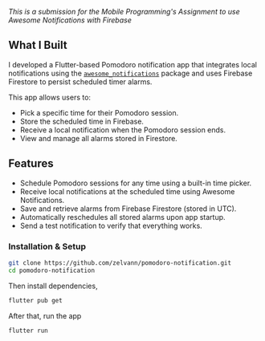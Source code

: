 *This is a submission for the Mobile Programming's Assignment to use Awesome Notifications with Firebase*

## What I Built
I developed a Flutter-based Pomodoro notification app that integrates local notifications using the [`awesome_notifications`](https://pub.dev/packages/awesome_notifications) package and uses Firebase Firestore to persist scheduled timer alarms.

This app allows users to:
- Pick a specific time for their Pomodoro session.
- Store the scheduled time in Firebase.
- Receive a local notification when the Pomodoro session ends.
- View and manage all alarms stored in Firestore.

## Features
- Schedule Pomodoro sessions for any time using a built-in time picker.
- Receive local notifications at the scheduled time using Awesome Notifications.
- Save and retrieve alarms from Firebase Firestore (stored in UTC).
- Automatically reschedules all stored alarms upon app startup.
- Send a test notification to verify that everything works.
  
### Installation & Setup
```bash
git clone https://github.com/zelvann/pomodoro-notification.git
cd pomodoro-notification
```
Then install dependencies,
```bash
flutter pub get
```
After that, run the app
```bash
flutter run
```
